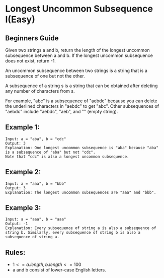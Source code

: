 # Longest Uncommon Subsequence I(Easy)

## Beginners Guide

Given two strings a and b, return the length of the longest uncommon subsequence between a and b. If the longest uncommon subsequence does not exist, return -1.

An uncommon subsequence between two strings is a string that is a subsequence of one but not the other.

A subsequence of a string s is a string that can be obtained after deleting any number of characters from s.

For example, "abc" is a subsequence of "aebdc" because you can delete the underlined characters in "aebdc" to get "abc". Other subsequences of "aebdc" include "aebdc", "aeb", and "" (empty string).

Example 1:
---
```go=
Input: a = "aba", b = "cdc"
Output: 3
Explanation: One longest uncommon subsequence is "aba" because "aba" is a subsequence of "aba" but not "cdc".
Note that "cdc" is also a longest uncommon subsequence.
```

Example 2:
---
```go=
Input: a = "aaa", b = "bbb"
Output: 3
Explanation: The longest uncommon subsequences are "aaa" and "bbb".
```

Example 3:
---
```go=
Input: a = "aaa", b = "aaa"
Output: -1
Explanation: Every subsequence of string a is also a subsequence of string b. Similarly, every subsequence of string b is also a subsequence of string a.
```

Rules:
---
* $1 <= a.length, b.length <= 100$
* a and b consist of lower-case English letters.